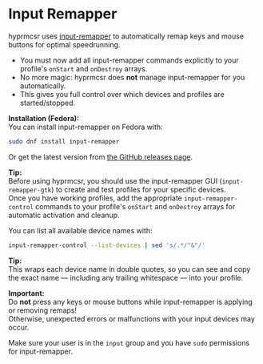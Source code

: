 # Input Remapper

hyprmcsr uses [input-remapper](https://github.com/sezanzeb/input-remapper) to automatically remap keys and mouse buttons for optimal speedrunning.

- You must now add all input-remapper commands explicitly to your profile's `onStart` and `onDestroy` arrays.
- No more magic: hyprmcsr does **not** manage input-remapper for you automatically.
- This gives you full control over which devices and profiles are started/stopped.

**Installation (Fedora):**  
You can install input-remapper on Fedora with:
```bash
sudo dnf install input-remapper
```
Or get the latest version from [the GitHub releases page](https://github.com/sezanzeb/input-remapper/releases).

**Tip:**  
Before using hyprmcsr, you should use the input-remapper GUI (`input-remapper-gtk`) to create and test profiles for your specific devices.  
Once you have working profiles, add the appropriate `input-remapper-control` commands to your profile's `onStart` and `onDestroy` arrays for automatic activation and cleanup.

You can list all available device names with:
```bash
input-remapper-control --list-devices | sed 's/.*/"&"/'
```
**Tip:**  
This wraps each device name in double quotes, so you can see and copy the exact name — including any trailing whitespace — into your profile.

**Important:**  
Do **not** press any keys or mouse buttons while input-remapper is applying or removing remaps!  
Otherwise, unexpected errors or malfunctions with your input devices may occur.

Make sure your user is in the `input` group and you have `sudo` permissions for input-remapper.
